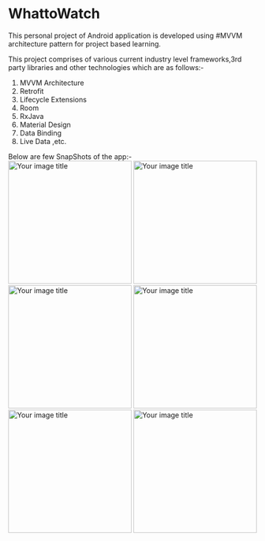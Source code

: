 # WhattoWatch
This personal project of Android application is developed using #MVVM architecture pattern for project based learning.

This project comprises of various current industry level frameworks,3rd party libraries and other technologies which are as follows:-
1. MVVM Architecture
2. Retrofit
3. Lifecycle Extensions
4. Room
5. RxJava
6. Material Design
7. Data Binding
8. Live Data ,etc.


Below are few SnapShots of the app:-
<img src="https://user-images.githubusercontent.com/57033670/124243985-1a423780-db3c-11eb-8a6a-938189fa83ba.png" alt="Your image title" width="250"/>
<img src="https://user-images.githubusercontent.com/57033670/124243996-1ca49180-db3c-11eb-9b4d-75febd517d79.png" alt="Your image title" width="250"/>
<img src="https://user-images.githubusercontent.com/57033670/124244001-1dd5be80-db3c-11eb-8597-0bc3f8c79232.png" alt="Your image title" width="250"/>
<img src="https://user-images.githubusercontent.com/57033670/124244006-1f06eb80-db3c-11eb-88b2-8d36c6465b27.png" alt="Your image title" width="250"/>
<img src="https://user-images.githubusercontent.com/57033670/124244008-1f9f8200-db3c-11eb-8c6c-1a932832c604.pn" alt="Your image title" width="250"/>
<img src="https://user-images.githubusercontent.com/57033670/124244014-20381880-db3c-11eb-869f-95a250527b14.png" alt="Your image title" width="250"/>
